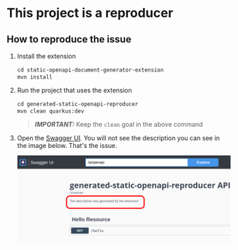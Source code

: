 # This project is a reproducer

## How to reproduce the issue

1. Install the extension

    ```shell
    cd static-openapi-document-generator-extension
    mvn install
    ```

2. Run the project that uses the extension

    ```shell
    cd generated-static-openapi-reproducer
    mvn clean quarkus:dev
    ```

    > **_IMPORTANT:_**  Keep the `clean` goal in the above command

3. Open the [Swagger UI](http://localhost:8080/q/swagger-ui/). You will not see the description you can see in the image below. That's the issue.

    ![](media/swaggerui.png)